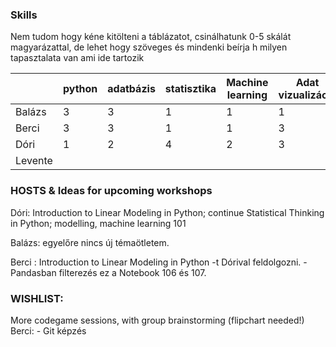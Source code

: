 ### Skills
Nem tudom hogy kéne kitölteni a táblázatot, csinálhatunk 0-5 skálát magyarázattal, de lehet hogy szöveges és mindenki beírja h milyen tapasztalata van ami ide tartozik 

|         | python | adatbázis | statisztika | Machine learning | Adat vizualizáció | Git | Big data | R | other       |
|---------|--------|-----------|-------------|------------------|-------------------|-----|----------|---|-------------|
|  Balázs | 3      | 3         | 1           | 1                | 1                 | 3   | 1        | 1 | -           |
| Berci   | 3      | 3         | 1           | 1                | 3                 | 1   | 0        | 0 | PowerBI     |
| Dóri    | 1      | 2         | 4           | 2                | 3                 | 2   | 1        | 2 | MATLAB(spm) |
| Levente |        |           |             |                  |                   |     |          |   |             |

### HOSTS & Ideas for upcoming workshops 

Dóri: Introduction to Linear Modeling in Python; continue Statistical Thinking in Python; modelling, machine learning 101 


Balázs: egyelőre nincs új témaötletem. 

Berci : Introduction to Linear Modeling in Python -t Dórival feldolgozni. 
        - Pandasban filterezés ez a Notebook 106 és 107.

 

### WISHLIST: 

More codegame sessions, with group brainstorming (flipchart needed!) 
Berci:  - Git képzés
